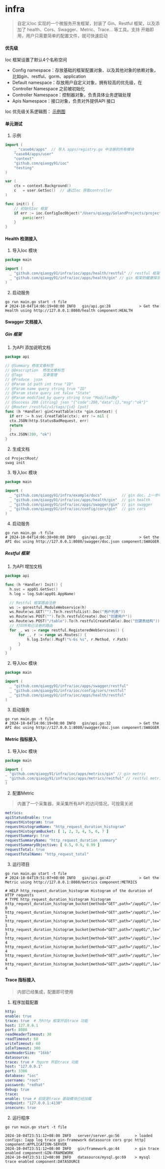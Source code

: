 # infra
> 自定义Ioc 实现的一个微服务开发框架，封装了 Gin、Restful 框架，以及添加了 health、Cors、Swagger、Metric、Trace... 等工具。支持
> 开箱即用，用户只需要简单的配置文件，就可快速启动

#### 优先级
Ioc 框架设置了默认4个名称空间
- Config namespace：存放基础的框架配置对象、以及其他对象的依赖对象，比如gin、restful、gorm、application
- Default namespace：存放用户自定义对象，拥有较高的优先级，在Controller Namespace 之前被初始化
- Controller Namespace：控制器对象，负责具体业务逻辑处理
- Apis Namespace：接口对象，负责对外提供API 接口

Ioc 优先级关系逻辑图：
[示例图](docs/priority.drawio)


#### 单元测试
1. 示例
```go
import (
    _ "case04/apps"  // 导入 apps/registry.go 中注册的所有模块
    "case04/apps/user"
    "context"
    "github.com/qiaogy91/ioc"
    "testing"
)

var (
    ctx = context.Background()
    c   = user.GetSvc()  // 通过Ioc 获取controller 
)

func init() {
    // 初始化Ioc 框架
    if err := ioc.ConfigIocObject("/Users/qiaogy/GolandProjects/projects/skill/case04/etc/application.yaml"); err != nil {
        panic(err)
    }
}
```

#### Health 检测接入
1. 导入Ioc 模块
```go
package main

import (
  _ "github.com/qiaogy91/infra/ioc/apps/health/restful" // restful 框架的健康探测服务
  _ "github.com/qiaogy91/infra/ioc/apps/health/gin" // gin 框架的健康探测服务，二选一
)
```

2. 启动服务
```shell
go run main.go start -t file
# 2024-10-04T14:06:19+08:00 INFO   gin/api.go:28             > Get the Health using http://127.0.0.1:8080/health component:HEALTH
```

#### Swagger 文档接入
##### Gin 框架
1. 为API 添加说明文档
```go
package api

// @Summary 修改文章标签
// @Description  修改文章标签
// @Tags         文章管理
// @Produce  json
// @Param id path int true "ID"
// @Param name query string true "ID"
// @Param state query int false "State"
// @Param modified_by query string true "ModifiedBy"
// @Success 200 {string} json "{"code":200,"data":{},"msg":"ok"}"
// @Router /restful/v1/tags/{id} [put]
func (h *Handler) ginCreatTable(ctx *gin.Context) {
  if err := h.svc.CreatTable(ctx); err != nil {
  ctx.JSON(http.StatusBadRequest, err)
  return
  }
  ctx.JSON(200, "ok")
}
```

2. 生成文档
```shell
cd ProjectRoot/
swag init
```
3. 导入Ioc 模块
```go
package main

import (
  _ "github.com/qiaogy91/infra/example/docs"         // gin doc，上一步中生成的文档在项目根路径下 docs
  _ "github.com/qiaogy91/infra/ioc/apps/health/gin"  // gin health
  _ "github.com/qiaogy91/infra/ioc/apps/swagger/gin" // gin swagger
  _ "github.com/qiaogy91/infra/ioc/config/cors/gin"  // gin cors
)
```
4. 启动服务
```shell
go run main.go -t file
# 2024-10-04T14:06:38+08:00 INFO   gin/api.go:32             > Get the API doc using http://127.0.0.1:8080/swagger/doc.json component:SWAGGER
```

##### Restful 框架
1. 为API 增加文档
```go
package api

func (h *Handler) Init() {
  h.svc = app01.GetSvc()
  h.log = log.Sub(app01.AppName)

  // Restful 框架路由注册
  ws := gorestful.ModuleWebservice(h)
  ws.Route(ws.GET("").To(h.restfulList).Doc("用户列表"))
  ws.Route(ws.POST("").To(h.restfulCreate).Doc("创建用户"))
  ws.Route(ws.POST("/table").To(h.restfulCreateTable).Doc("创建表结构"))
  // 打印所有已注册的路由
  for _, ws := range restful.RegisteredWebServices() {
      for _, r := range ws.Routes() {
          h.log.Info().Msgf("%-6s %s", r.Method, r.Path)
      }
  }
}
```
2. 导入Ioc 模块
```go
package main

import (
  _ "github.com/qiaogy91/infra/ioc/apps/swagger/restful"
  _ "github.com/qiaogy91/infra/ioc/config/cors/restful"
  _ "github.com/qiaogy91/infra/ioc/apps/health/restful"
)
```
3. 启动服务
```shell
go run main.go -t file 
# 2024-10-04T14:06:19+08:00 INFO   gin/api.go:32             > Get the API doc using http://127.0.0.1:8080/swagger/doc.json component:SWAGGER
```

#### Metric 指标接入
1. 导入Ioc 模块
```go
package main

import (
_ "github.com/qiaogy91/infra/ioc/apps/metrics/gin" // gin metric
_ "github.com/qiaogy91/infra/ioc/apps/metrics/restful" // restful metric，二选一
)
```

2. 配置Metric 
> 内置了一个采集器，来采集所有API 的访问情况，可按需关闭
```yaml 
metrics:
apiStatusEnable: true
requestHistogram: true
requestHistogramName: "http_request_duration_histogram"
requestHistogramBucket: [ 1, 2, 3, 4, 5, 6, 7 ]
requestSummary: true
requestSummaryName: "http_request_duration_summary"
requestSummaryObjective: [ 0.5, 0.9, 0.99 ]
requestTotal: true
requestTotalName: "http_request_total"
```
3. 运行项目
```shell
go run main.go start -t file 
# 2024-10-04T19:51:07+08:00 INFO   gin/api.go:47             > Get the Metric using http://127.0.0.1:8080/metrics component:METRICS
```
```text
# HELP http_request_duration_histogram Histogram of the duration of HTTP requests
# TYPE http_request_duration_histogram histogram
http_request_duration_histogram_bucket{method="GET",path="/app01/",le="1"} 0
http_request_duration_histogram_bucket{method="GET",path="/app01/",le="2"} 1
http_request_duration_histogram_bucket{method="GET",path="/app01/",le="3"} 1
http_request_duration_histogram_bucket{method="GET",path="/app01/",le="4"} 3
http_request_duration_histogram_bucket{method="GET",path="/app01/",le="5"} 4
http_request_duration_histogram_bucket{method="GET",path="/app01/",le="6"} 4
http_request_duration_histogram_bucket{method="GET",path="/app01/",le="7"} 4
http_request_duration_histogram_bucket{method="GET",path="/app01/",le="+Inf"} 4
```

#### Trace 指标接入
> 内部已经集成，配置即可使用
1. 程序加载配置
```yaml
http:
enable: true
trace: true  # 为http 框架开启trace 功能
host: 127.0.0.1
port: 8080
readHeaderTimeout: 30
readTimeout: 60
writeTimeout: 60
idleTimeout: 300
maxHeaderSize: "16kb"
datasource:
trace: true # 为gorm 开启trace 功能
host: "127.0.0.1"
port: 3306
database: "ioc"
username: "root"
password: "redhat"
debug: true
trace:
enable: true # 前提是trace 基础模块已经加载
endpoint: "127.0.0.1:4138"
insecure: true
```
2. 运行程序
```shell
go run main.go start -t file
```
```text
2024-10-04T23:51:12+08:00 INFO   server/server.go:56       > loaded configs: [app log trace gin-framework datasource cors grpc http] component:APPLICATION-SERVER
2024-10-04T23:51:12+08:00 INFO   gin/framework.go:44       > gin trace enabled component:GIN-FRAMEWORK
2024-10-04T23:51:12+08:00 INFO   datasource/mysql.go:69    > mysql trace enabled component:DATASOURCE
```